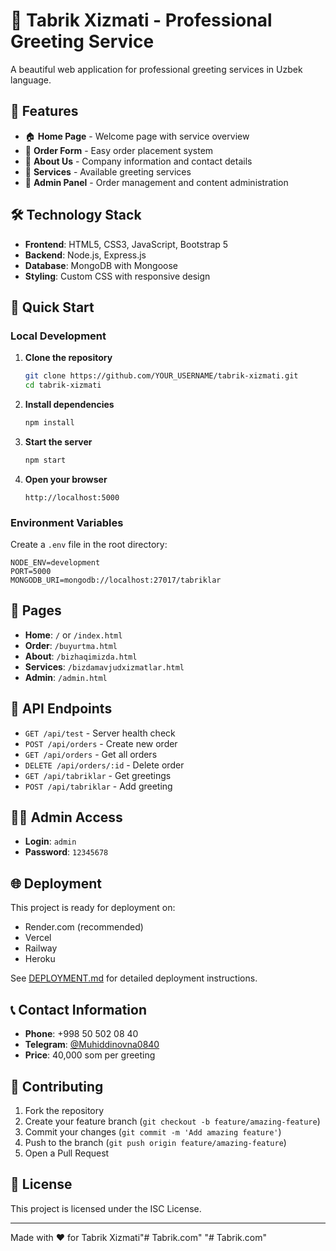 # 🎉 Tabrik Xizmati - Professional Greeting Service

A beautiful web application for professional greeting services in Uzbek language.

## 🌟 Features

- 🏠 **Home Page** - Welcome page with service overview
- 📝 **Order Form** - Easy order placement system
- 👥 **About Us** - Company information and contact details
- 🎵 **Services** - Available greeting services
- 🔐 **Admin Panel** - Order management and content administration

## 🛠️ Technology Stack

- **Frontend**: HTML5, CSS3, JavaScript, Bootstrap 5
- **Backend**: Node.js, Express.js
- **Database**: MongoDB with Mongoose
- **Styling**: Custom CSS with responsive design

## 🚀 Quick Start

### Local Development

1. **Clone the repository**
   ```bash
   git clone https://github.com/YOUR_USERNAME/tabrik-xizmati.git
   cd tabrik-xizmati
   ```

2. **Install dependencies**
   ```bash
   npm install
   ```

3. **Start the server**
   ```bash
   npm start
   ```

4. **Open your browser**
   ```
   http://localhost:5000
   ```

### Environment Variables

Create a `.env` file in the root directory:

```
NODE_ENV=development
PORT=5000
MONGODB_URI=mongodb://localhost:27017/tabriklar
```

## 📱 Pages

- **Home**: `/` or `/index.html`
- **Order**: `/buyurtma.html`
- **About**: `/bizhaqimizda.html`
- **Services**: `/bizdamavjudxizmatlar.html`
- **Admin**: `/admin.html`

## 🔧 API Endpoints

- `GET /api/test` - Server health check
- `POST /api/orders` - Create new order
- `GET /api/orders` - Get all orders
- `DELETE /api/orders/:id` - Delete order
- `GET /api/tabriklar` - Get greetings
- `POST /api/tabriklar` - Add greeting

## 👨‍💼 Admin Access

- **Login**: `admin`
- **Password**: `12345678`

## 🌐 Deployment

This project is ready for deployment on:
- Render.com (recommended)
- Vercel
- Railway
- Heroku

See [DEPLOYMENT.md](DEPLOYMENT.md) for detailed deployment instructions.

## 📞 Contact Information

- **Phone**: +998 50 502 08 40
- **Telegram**: [@Muhiddinovna0840](https://t.me/Muhiddinovna0840)
- **Price**: 40,000 som per greeting

## 🤝 Contributing

1. Fork the repository
2. Create your feature branch (`git checkout -b feature/amazing-feature`)
3. Commit your changes (`git commit -m 'Add amazing feature'`)
4. Push to the branch (`git push origin feature/amazing-feature`)
5. Open a Pull Request

## 📄 License

This project is licensed under the ISC License.

---

Made with ❤️ for Tabrik Xizmati"# Tabrik.com" 
"# Tabrik.com" 
